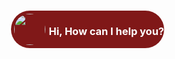 <html>
	<body>
		<script type='text/javascript'>
			function initEmbeddedMessaging() {
				try {
					embeddedservice_bootstrap.settings.language = 'en_US'; // For example, enter 'en' or 'en-US'
					embeddedservice_bootstrap.settings.hideChatButtonOnLoad = true;
					embeddedservice_bootstrap.init(
						'00DWL000002fiFF',
						'Demo_Service',
						'https://firstadvantage--fulltest.sandbox.my.site.com/ESWDemoService1744238318661',
						{
							scrt2URL: 'https://firstadvantage--fulltest.sandbox.my.salesforce-scrt.com'
						}
					);
				} catch (err) {
					console.error('Error loading Embedded Messaging: ', err);
				}
			};
		</script>
		<script type='text/javascript' src='https://firstadvantage--fulltest.sandbox.my.site.com/ESWDemoService1744238318661/assets/js/bootstrap.min.js' onload='initEmbeddedMessaging()'></script>
		<div style="position: fixed; bottom: 35px; right: 35px; border-radius: 40px; background: #801818; cursor: pointer; color: white">
			<div onclick="launchChat()">
		        	<img 
			         src="<Please use your image>"
			         style="border-radius: 50%; float:left; margin: 5px;"
			         height="50px"
			         width="50px"/>
			       <h3 style="float:right;">Hi, How can I help you?</h3>
		         </div>
		</div>
		<script>
			function launchChat() {
			   embeddedservice_bootstrap.utilAPI.launchChat()
			       .then(() => {
				   console.log(
				       'Successfully launched Messaging'
				   );
			       }).catch(() => {
				   console.log(
				       'Some error occurred when launching Messaging'
				   );
			       }).finally(() => {
				   console.log(
				       'Successfully launched Messaging - Finally'
				   );
			       });
		       }
		</script>
   	</body>
</html>
